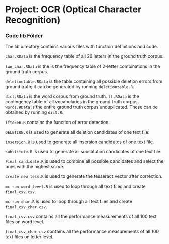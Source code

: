 # Project: OCR (Optical Character Recognition) 

### Code lib Folder

The lib directory contains various files with function definitions and code.

`char.RData` is the frequency table of all 26 letters in the ground truth corpus.

`two_char.RData` is the is the frequency table of 2-letter combinations in the ground truth corpus.

`deletiontable.RData` is the table containing all possible deletion errors from ground truth; it can be generated by running `deletiontable.R`.

`dict.RData` is the word corpus from ground truth. `tf.RData` is the contingency table of all vocabularies in the ground truth corpus. `words.RData` is the entire ground truth corpus unduplicated. These can be obtained by running `dict.R`.

`iftoken.R` contains the function of error detection.

`DELETION.R` is used to generate all deletion candidates of one text file.

`insersion.R` is used to generate all insersion candidates of one text file.

`substitute.R` is used to generate all substitution candidates of one text file.

`Final candidate.R` is used to combine all possible candidates and select the ones with the highest score.

`create new tess.R` is used to generate the tesseract vector after correction.

`mc run word level.R` is used to loop through all text files and create `final_csv.csv`.

`mc run char.R` is used to loop through all text files and create `final_csv_char.csv`.

`final_csv.csv` contains all the performance measurements of all 100 text files on word level.

`final_csv_char.csv` contains all the performance measurements of all 100 text files on letter level.
